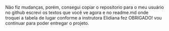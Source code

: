 Não fiz mudanças, porém, consegui copiar o repositorio para o meu usuário no github escrevi os textos que 
você ve agora e no readme.md onde troquei a tabela de lugar conforme a instrutora Elidiana fez OBRIGADO!
vou continuar para poder entregar o projeto.